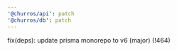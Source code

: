 ```yaml
---
'@churros/api': patch
'@churros/db': patch
---
```


fix(deps): update prisma monorepo to v6 (major)  (!464)
